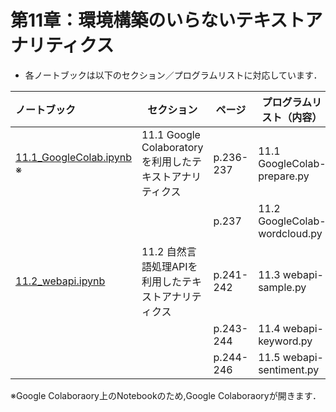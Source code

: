 # 第11章：環境構築のいらないテキストアナリティクス

*   各ノートブックは以下のセクション／プログラムリストに対応しています．

    

| ノートブック   | セクション             | ページ  | プログラムリスト（内容）           |
| :------------ | ---------- | --------- | ------------ |
| [11.1_GoogleColab.ipynb](https://colab.research.google.com/drive/1-R_JVIyJiMdCru1nuuYk4yREzYDqOeD9?usp=sharing) ※ | 11.1 Google Colaboratoryを利用したテキストアナリティクス | p.236-237 | 11.1 GoogleColab-prepare.py |
|  |  | p.237 | 11.2 GoogleColab-wordcloud.py |
| [11.2_webapi.ipynb](./11.2_webapi.ipynb) | 11.2 自然言語処理APIを利用したテキストアナリティクス | p.241-242 | 11.3 webapi-sample.py |
|  |  | p.243-244 | 11.4 webapi-keyword.py |
|  |  | p.244-246 | 11.5 webapi-sentiment.py |

※Google Colaboraory上のNotebookのため,Google Colaboraoryが開きます．

